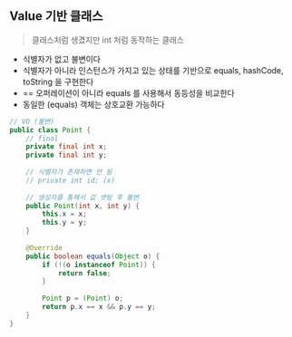 ## Value 기반 클래스

> 클래스처럼 생겼지만 int 처럼 동작하는 클래스

- 식별자가 없고 불변이다
- 식별자가 아니라 인스턴스가 가지고 있는 상태를 기반으로 equals, hashCode, toString 을 구현한다
- == 오퍼레이션이 아니라 equals 를 사용해서 동등성을 비교한다
- 동일한 (equals) 객체는 상호교환 가능하다

````java
// VO (불변)
public class Point {
    // final 
    private final int x;
    private final int y;
    
    // 식별자가 존재하면 안 됨
    // private int id; (x)
    
    // 생성자를 통해서 값 셋팅 후 불변
    public Point(int x, int y) {
        this.x = x;
        this.y = y;
    }
    
    @Override
    public boolean equals(Object o) {
        if (!(o instanceof Point)) {
            return false;
        }
        
        Point p = (Point) o;
        return p.x == x && p.y == y;
    }
}
````
